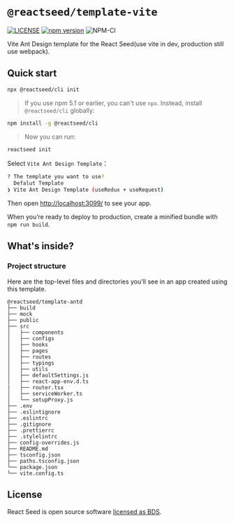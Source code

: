 # `@reactseed/template-vite`

[![LICENSE][LICENSE-image]][LICENSE-url] [![npm version][npm-image]][npm-url] ![NPM-CI][CI-image]

[npm-image]: https://img.shields.io/npm/v/@reactseed/template-antd.svg
[npm-url]: https://www.npmjs.com/package/@reactseed/template-antd
[LICENSE-image]:https://img.shields.io/badge/license-BSD-blue.svg
[LICENSE-url]: https://github.com/reactseed/template-antd/blob/master/LICENSE
[CI-image]:https://github.com/reactseed/template-antd/workflows/NPM-CI/badge.svg

Vite Ant Design template for the React Seed(use vite in dev, production still use webpack).
## Quick start
```sh
npx @reactseed/cli init
```

> If you use npm 5.1 or earlier, you can't use `npx`. Instead, install `@reactseed/cli` globally:
 
```sh
npm install -g @reactseed/cli 
```

> Now you can run:

```sh
reactseed init
```

Select `Vite Ant Design Template`：
```sh
? The template you want to use?
  Defalut Template
❯ Vite Ant Design Template (useRedux + useRequest)
```

Then open [http://localhost:3099/](http://localhost:3099/) to see your app.

When you’re ready to deploy to production, create a minified bundle with `npm run build`.


## What's inside?

### Project structure

Here are the top-level files and directories you'll see in an app created using this template.

```
@reactseed/template-antd
├── build
├── mock
├── public
├── src
│   ├── components
│   ├── configs
│   ├── hooks
│   ├── pages
│   ├── routes
│   ├── typings
│   ├── utils
│   ├── defaultSettings.js
│   ├── react-app-env.d.ts
|   ├── router.tsx
│   ├── serviceWorker.ts
│   └── setupProxy.js
├── .env
├── .eslintignore
├── .eslintrc
├── .gitignore
├── .prettierrc
├── .stylelintrc
├── config-overrides.js
├── README.md
├── tsconfig.json
├── paths.tsconfig.json
└── package.json
└── vite.config.ts
```

## License

React Seed is open source software [licensed as BDS](https://github.com/reactseed/template-antd/blob/master/LICENSE).
